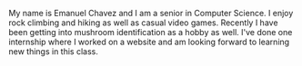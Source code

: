 
My name is Emanuel Chavez and I am a senior in Computer Science. I enjoy rock climbing and hiking as well as casual video games. Recently I have been getting into mushroom identification as a hobby as well. I've done one internship where I worked on a website and am looking forward to learning new things in this class.
